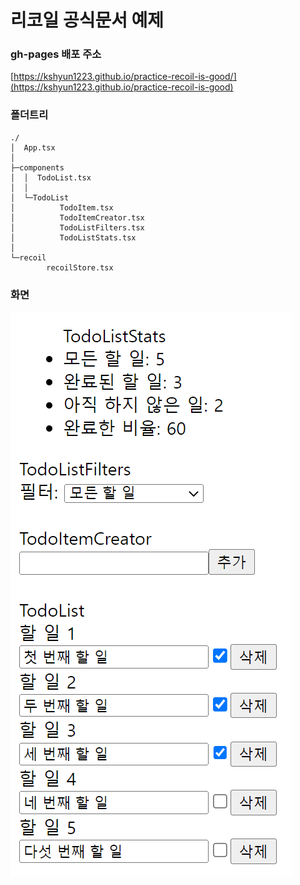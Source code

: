 # 리코일 공식문서 예제
### gh-pages 배포 주소
[https://kshyun1223.github.io/practice-recoil-is-good/](https://kshyun1223.github.io/practice-recoil-is-good)

### 폴더트리
```
./
│  App.tsx
│
├─components
│  │  TodoList.tsx
│  │  
│  └─TodoList
│          TodoItem.tsx
│          TodoItemCreator.tsx
│          TodoListFilters.tsx
│          TodoListStats.tsx
│
└─recoil
        recoilStore.tsx
```

### 화면
![screen.png](./screen.png)
